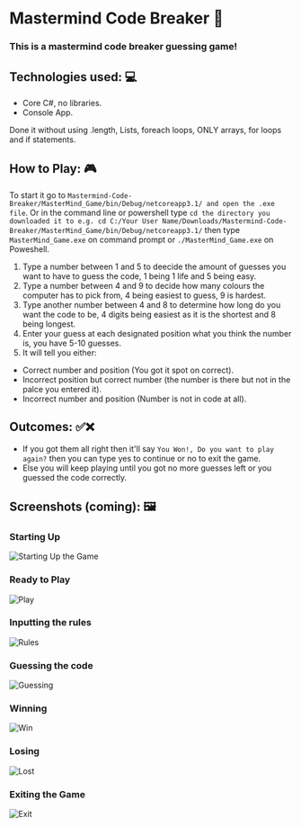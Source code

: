# Mastermind Code Breaker 🔢

### This is a mastermind code breaker guessing game!

## Technologies used: 💻

* Core C#, no libraries.  
* Console App.

Done it without using .length, Lists, foreach loops, ONLY arrays, for loops and if statements.

## How to Play: 🎮

To start it go to `Mastermind-Code-Breaker/MasterMind_Game/bin/Debug/netcoreapp3.1/ and open the .exe file`.
Or in the command line or powershell type `cd the directory you downloaded it to e.g. cd C:/Your User Name/Downloads/Mastermind-Code-Breaker/MasterMind_Game/bin/Debug/netcoreapp3.1/` then type `MasterMind_Game.exe` on command prompt or `./MasterMind_Game.exe` on Poweshell.

1. Type a number between 1 and 5 to deecide the amount of guesses you want to have to guess the code, 1 being 1 life and 5 being easy.
2. Type a number between 4 and 9 to decide how many colours the computer has to pick from, 4 being easiest to guess, 9 is hardest.
3. Type another number between 4 and 8 to determine how long do you want the code to be, 4 digits being easiest as it is the shortest and 8 being longest.
4. Enter your guess at each designated position what you think the number is, you have 5-10 guesses.
5. It will tell you either:

* Correct number and position (You got it spot on correct).
* Incorrect position but correct number (the number is there but not in the palce you entered it).
* Incorrect number and position (Number is not in code at all).

## Outcomes: ✅❌

* If you got them all right then it'll say `You Won!, Do you want to play again?` then you can type yes to continue or no to exit the game.
* Else you will keep playing until you got no more guesses left or you guessed the code correctly.

## Screenshots (coming): 🖼

### Starting Up

![Starting Up the Game](https://github.com/Parker06/Mastermind-Code-Breaker/blob/main/start.PNG)

### Ready to Play

![Play](https://github.com/Parker06/Mastermind-Code-Breaker/blob/main/play.PNG)

### Inputting the rules

![Rules](https://github.com/Parker06/Mastermind-Code-Breaker/blob/main/inputs.PNG)

### Guessing the code

![Guessing](https://github.com/Parker06/Mastermind-Code-Breaker/blob/main/guesses.PNG)

### Winning 

![Win](https://github.com/Parker06/Mastermind-Code-Breaker/blob/main/win.PNG)

### Losing 

![Lost](https://github.com/Parker06/Mastermind-Code-Breaker/blob/main/lost.PNG)

### Exiting the Game

![Exit](https://github.com/Parker06/Mastermind-Code-Breaker/blob/main/exit.PNG)




